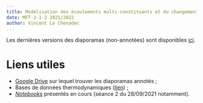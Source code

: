 ```yaml
---
title: Modélisation des écoulements multi-constituants et du changement de phase
date: MFT-3-1-2 2021/2022
author: Vincent Le Chenadec
...
```


Les dernières versions des diaporamas (non-annotées) sont disponibles [ici](slideshow).

# Liens utiles

* [Google Drive](https://drive.google.com/drive/folders/1DAvc1ThGb4J5Zn152nxiP5G2AjRDvWVb?usp=sharing) sur lequel trouver les diaporamas annotés ;
* Bases de données thermodynamiques ([lien](https://shepherd.caltech.edu/EDL/PublicResources/sdt/thermo.html)) ;
* [*Notebooks*](notebook) présentés en cours (séance 2 du 28/09/2021 notamment).

